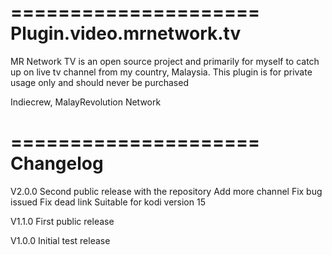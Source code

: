=====================
Plugin.video.mrnetwork.tv
=====================

MR Network TV is an open source project and primarily for myself to catch up on live tv channel from my country, Malaysia. This plugin is for private usage only and should never be purchased

Indiecrew, MalayRevolution Network

=====================
Changelog
=====================

V2.0.0
Second public release with the repository
Add more channel
Fix bug issued
Fix dead link
Suitable for kodi version 15

V1.1.0
First public release

V1.0.0
Initial test release
